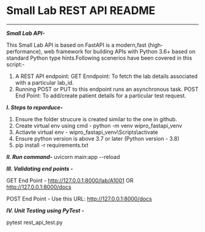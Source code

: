 # Small Lab REST API README
----------------------------

***Small Lab API-***</br>

This Small Lab API is based on FastAPI is a modern,fast (high-performance), web framework for building APIs with Python 3.6+ based on standard Python type hints.Following scenerios have
been covered in this script:-
1. A REST API endpoint: GET Enndpoint: To fetch the lab details associated with a particular lab_id.
2. Running POST or PUT to this endpoint runs an asynchronous task. 
   POST End Point: To add/create patient details for a particular test request.


***I. Steps to reporduce-***
1. Ensure the folder strucure is created similar to the one in github.
2. Create virtual env  using cmd - python -m venv wipro_fastapi_venv
3. Actiavte virtual env - wipro_fastapi_venv\Scripts\activate
4. Ensure python version is above 3.7 or later (Python version - 3.8)
5. pip install -r requirements.txt

***II. Run command-***
uvicorn main:app --reload


***III. Validating end points -***

GET End Point -  http://127.0.0.1:8000/lab/A1001    OR  http://127.0.0.1:8000/docs
   
POST End Point - Use this URL: http://127.0.0.1:8000/docs

***IV. Unit Testing using PyTest -***

pytest rest_api_test.py
   

   
